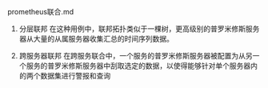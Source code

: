 prometheus联合.md

1. 分层联邦
在这种用例中，联邦拓扑类似于一棵树，更高级别的普罗米修斯服务器从大量的从属服务器收集汇总的时间序列数据。

2. 跨服务器联邦
在跨服务联合中，一个服务的普罗米修斯服务器被配置为从另一个服务的普罗米修斯服务器中刮取选定的数据，以使得能够针对单个服务器内的两个数据集进行警报和查询